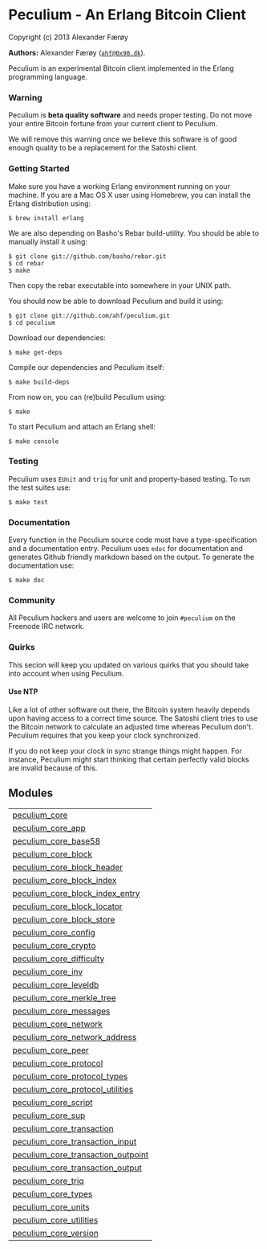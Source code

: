 

# Peculium - An Erlang Bitcoin Client #

Copyright (c) 2013 Alexander Færøy


__Authors:__ Alexander Færøy ([`ahf@0x90.dk`](mailto:ahf@0x90.dk)).

Peculium is an experimental Bitcoin client implemented in the Erlang programming language.


### <a name="Warning">Warning</a> ###

Peculium is **beta quality software** and needs proper testing. Do not move your
entire Bitcoin fortune from your current client to Peculium.

We will remove this warning once we believe this software is of good enough
quality to be a replacement for the Satoshi client.


### <a name="Getting_Started">Getting Started</a> ###

Make sure you have a working Erlang environment running on your machine. If you
are a Mac OS X user using Homebrew, you can install the Erlang distribution using:

```
$ brew install erlang
```

We are also depending on Basho's Rebar build-utility. You should be able to
manually install it using:

```
$ git clone git://github.com/basho/rebar.git
$ cd rebar
$ make
```

Then copy the rebar executable into somewhere in your UNIX path.

You should now be able to download Peculium and build it using:

```
$ git clone git://github.com/ahf/peculium.git
$ cd peculium
```

Download our dependencies:

```
$ make get-deps
```

Compile our dependencies and Peculium itself:

```
$ make build-deps
```

From now on, you can (re)build Peculium using:

```
$ make
```

To start Peculium and attach an Erlang shell:

```
$ make console
```


### <a name="Testing">Testing</a> ###

Peculium uses `EUnit` and `triq` for unit and property-based testing. To run
the test suites use:

```
$ make test
```


### <a name="Documentation">Documentation</a> ###

Every function in the Peculium source code must have a type-specification and a
documentation entry. Peculium uses `edoc` for documentation and generates
Github friendly markdown based on the output. To generate the documentation
use:

```
$ make doc
```


### <a name="Community">Community</a> ###

All Peculium hackers and users are welcome to join `#peculium` on the Freenode
IRC network.


### <a name="Quirks">Quirks</a> ###

This secion will keep you updated on various quirks that you should take into
account when using Peculium.


#### <a name="Use_NTP">Use NTP</a> ####

Like a lot of other software out there, the Bitcoin system heavily depends upon
having access to a correct time source. The Satoshi client tries to use the
Bitcoin network to calculate an adjusted time whereas Peculium don't. Peculium
requires that you keep your clock synchronized.

If you do not keep your clock in sync strange things might happen. For
instance, Peculium might start thinking that certain perfectly valid blocks are
invalid because of this.


## Modules ##


<table width="100%" border="0" summary="list of modules">
<tr><td><a href="peculium_core.md" class="module">peculium_core</a></td></tr>
<tr><td><a href="peculium_core_app.md" class="module">peculium_core_app</a></td></tr>
<tr><td><a href="peculium_core_base58.md" class="module">peculium_core_base58</a></td></tr>
<tr><td><a href="peculium_core_block.md" class="module">peculium_core_block</a></td></tr>
<tr><td><a href="peculium_core_block_header.md" class="module">peculium_core_block_header</a></td></tr>
<tr><td><a href="peculium_core_block_index.md" class="module">peculium_core_block_index</a></td></tr>
<tr><td><a href="peculium_core_block_index_entry.md" class="module">peculium_core_block_index_entry</a></td></tr>
<tr><td><a href="peculium_core_block_locator.md" class="module">peculium_core_block_locator</a></td></tr>
<tr><td><a href="peculium_core_block_store.md" class="module">peculium_core_block_store</a></td></tr>
<tr><td><a href="peculium_core_config.md" class="module">peculium_core_config</a></td></tr>
<tr><td><a href="peculium_core_crypto.md" class="module">peculium_core_crypto</a></td></tr>
<tr><td><a href="peculium_core_difficulty.md" class="module">peculium_core_difficulty</a></td></tr>
<tr><td><a href="peculium_core_inv.md" class="module">peculium_core_inv</a></td></tr>
<tr><td><a href="peculium_core_leveldb.md" class="module">peculium_core_leveldb</a></td></tr>
<tr><td><a href="peculium_core_merkle_tree.md" class="module">peculium_core_merkle_tree</a></td></tr>
<tr><td><a href="peculium_core_messages.md" class="module">peculium_core_messages</a></td></tr>
<tr><td><a href="peculium_core_network.md" class="module">peculium_core_network</a></td></tr>
<tr><td><a href="peculium_core_network_address.md" class="module">peculium_core_network_address</a></td></tr>
<tr><td><a href="peculium_core_peer.md" class="module">peculium_core_peer</a></td></tr>
<tr><td><a href="peculium_core_protocol.md" class="module">peculium_core_protocol</a></td></tr>
<tr><td><a href="peculium_core_protocol_types.md" class="module">peculium_core_protocol_types</a></td></tr>
<tr><td><a href="peculium_core_protocol_utilities.md" class="module">peculium_core_protocol_utilities</a></td></tr>
<tr><td><a href="peculium_core_script.md" class="module">peculium_core_script</a></td></tr>
<tr><td><a href="peculium_core_sup.md" class="module">peculium_core_sup</a></td></tr>
<tr><td><a href="peculium_core_transaction.md" class="module">peculium_core_transaction</a></td></tr>
<tr><td><a href="peculium_core_transaction_input.md" class="module">peculium_core_transaction_input</a></td></tr>
<tr><td><a href="peculium_core_transaction_outpoint.md" class="module">peculium_core_transaction_outpoint</a></td></tr>
<tr><td><a href="peculium_core_transaction_output.md" class="module">peculium_core_transaction_output</a></td></tr>
<tr><td><a href="peculium_core_triq.md" class="module">peculium_core_triq</a></td></tr>
<tr><td><a href="peculium_core_types.md" class="module">peculium_core_types</a></td></tr>
<tr><td><a href="peculium_core_units.md" class="module">peculium_core_units</a></td></tr>
<tr><td><a href="peculium_core_utilities.md" class="module">peculium_core_utilities</a></td></tr>
<tr><td><a href="peculium_core_version.md" class="module">peculium_core_version</a></td></tr></table>

